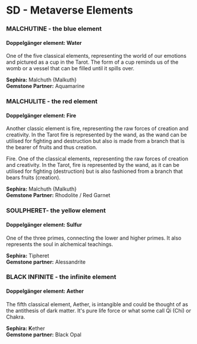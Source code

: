 # SD - Metaverse Elements

### MALCHUTINE - the blue element

#### Doppelgänger element: Water 

One of the five classical elements, representing the world of our emotions and pictured as a cup in the Tarot. The form of a cup reminds us of the womb or a vessel that can be filled until it spills over.

**Sephira:** Malchuth {Malkuth}  
**Gemstone Partner:** Aquamarine

### MALCHULITE - the red element

#### Doppelgänger element: Fire  

Another classic element is fire, representing the raw forces of creation and creativity. In the Tarot fire is represented by the wand, as the wand can be utilised for fighting and destruction but also is made from a branch that is the bearer of fruits and thus creation. 

Fire. One of the classical elements, representing the raw forces of creation and creativity. In the Tarot, fire is represented by the wand, as it can be utilised for fighting \(destruction\) but is also fashioned from a branch that bears fruits \(creation\).

**Sephira:** Malchuth {Malkuth}  
**Gemstone Partner:**  Rhodolite / Red Garnet

### SOULPHERET- the yellow element

#### Doppelgänger element: Sulfur

One of the three primes, connecting the lower and higher primes. It also represents the soul in alchemical teachings. 

**Sephira:** Tipheret  
**Gemstone partner:** Alessandrite

### BLACK INFINITE - the infinite element

#### Doppelgänger element: Aether

The fifth classical element, Aether, is intangible and could be thought of as the antithesis of dark matter. It's pure life force or what some call Qi \(Chi\) or Chakra.

**Sephira: K**ether  
**Gemstone partner:** Black Opal

